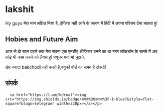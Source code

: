 # lakshit
Hy guys
मेरा नाम लक्षित मिश्रा है, इंग्लिश नही आने के कारण में हिंदी
में अपना परिचय देना चाहता हु!
## Hobies and Future Aim
आज से दो साल पहले तक मेरा सपना एक एनडीए ऑफिसर 
बनने का था मगर लॉकडॉन के चलते में अब कोई भी काम 
करने को तैयार हु!  फ्यूचर गया मां चुदाने.



खेर ज्यादा bakchodi नही करते है,क्युकी बोर्ड का समय 
 है दोस्तो!
## संपर्क
   
      <a href="https://t.me/kdrnat"><img src="https://img.shields.io/badge/संपर्क%20करना%3F-है-blue?&style=flat-square?&logo=telegram" width=220px></a></p>
